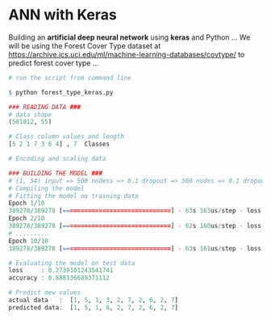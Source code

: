 ANN with Keras
================

Building an **artificial deep neural network** using **keras** and Python ... We will be using the Forest Cover Type dataset at <https://archive.ics.uci.edu/ml/machine-learning-databases/covtype/> to predict forest cover type ...

``` r
# run the script from command line

$ python forest_type_keras.py

### READING DATA ###
# data shape
(581012, 55)

# Class column values and length
[5 2 1 7 3 6 4] , 7  Classes

# Encoding and scaling data

### BUILDING THE MODEL ###
# (1, 54) input => 500 nodess => 0.1 dropout => 500 nodes => 0.1 dropout => 8 outputs (from 0:7)
# Compiling the model
# Fitting the model on training data
Epoch 1/10
389278/389278 [==============================] - 63s 163us/step - loss: 0.6065 - acc: 0.7328
Epoch 2/10
389278/389278 [==============================] - 62s 160us/step - loss: 0.4779 - acc: 0.7918
# .........
Epoch 10/10
389278/389278 [==============================] - 63s 161us/step - loss: 0.3104 - acc: 0.8708

# Evaluating the model on test data
loss     : 0.2739101243541741
accuracy : 0.888136689371112

# Predict new values
actual data   :  [1, 5, 1, 3, 2, 7, 2, 6, 2, 7]
predicted data:  [1, 5, 1, 6, 2, 7, 2, 6, 2, 7]

```
